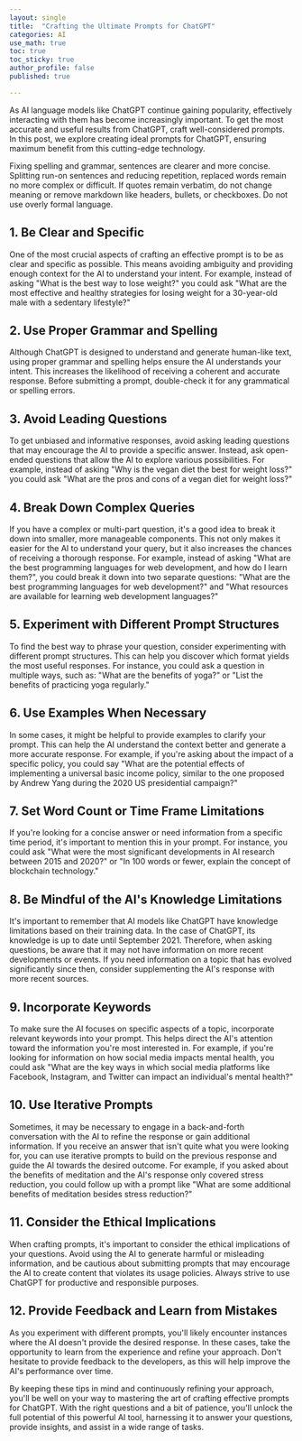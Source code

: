 ```yaml
---
layout: single
title:  "Crafting the Ultimate Prompts for ChatGPT"
categories: AI
use_math: true
toc: true
toc_sticky: true
author_profile: false
published: true

---
```


As AI language models like ChatGPT continue gaining popularity, effectively interacting with them has become increasingly important. To get the most accurate and useful results from ChatGPT, craft well-considered prompts.
In this post, we explore creating ideal prompts for ChatGPT, ensuring maximum benefit from this cutting-edge technology.

Fixing spelling and grammar, sentences are clearer and more concise.  Splitting run-on sentences and reducing repetition, replaced words remain no more complex or difficult.  If quotes remain verbatim, do not change meaning or remove markdown like headers, bullets, or checkboxes.  Do not use overly formal language.

## 1. **Be Clear and Specific**

One of the most crucial aspects of crafting an effective prompt is to be as clear and specific as possible. This means avoiding ambiguity and providing enough context for the AI to understand your intent. For example, instead of asking "What is the best way to lose weight?" you could ask "What are the most effective and healthy strategies for losing weight for a 30-year-old male with a sedentary lifestyle?"

## 2. **Use Proper Grammar and Spelling**

Although ChatGPT is designed to understand and generate human-like text, using proper grammar and spelling helps ensure the AI understands your intent. This increases the likelihood of receiving a coherent and accurate response. Before submitting a prompt, double-check it for any grammatical or spelling errors.

## 3. **Avoid Leading Questions**

To get unbiased and informative responses, avoid asking leading questions that may encourage the AI to provide a specific answer. Instead, ask open-ended questions that allow the AI to explore various possibilities. For example, instead of asking "Why is the vegan diet the best for weight loss?" you could ask "What are the pros and cons of a vegan diet for weight loss?"

## 4. **Break Down Complex Queries**

If you have a complex or multi-part question, it's a good idea to break it down into smaller, more manageable components. This not only makes it easier for the AI to understand your query, but it also increases the chances of receiving a thorough response. For example, instead of asking "What are the best programming languages for web development, and how do I learn them?", you could break it down into two separate questions: "What are the best programming languages for web development?" and "What resources are available for learning web development languages?"

## 5. **Experiment with Different Prompt Structures**

To find the best way to phrase your question, consider experimenting with different prompt structures. This can help you discover which format yields the most useful responses. For instance, you could ask a question in multiple ways, such as: "What are the benefits of yoga?" or "List the benefits of practicing yoga regularly."

## 6. **Use Examples When Necessary**

In some cases, it might be helpful to provide examples to clarify your prompt. This can help the AI understand the context better and generate a more accurate response. For example, if you're asking about the impact of a specific policy, you could say "What are the potential effects of implementing a universal basic income policy, similar to the one proposed by Andrew Yang during the 2020 US presidential campaign?"

## 7. **Set Word Count or Time Frame Limitations**

If you're looking for a concise answer or need information from a specific time period, it's important to mention this in your prompt. For instance, you could ask "What were the most significant developments in AI research between 2015 and 2020?" or "In 100 words or fewer, explain the concept of blockchain technology."

## 8. Be Mindful of the AI's Knowledge Limitations

It's important to remember that AI models like ChatGPT have knowledge limitations based on their training data. In the case of ChatGPT, its knowledge is up to date until September 2021. Therefore, when asking questions, be aware that it may not have information on more recent developments or events. If you need information on a topic that has evolved significantly since then, consider supplementing the AI's response with more recent sources.

## 9. Incorporate Keywords

To make sure the AI focuses on specific aspects of a topic, incorporate relevant keywords into your prompt. This helps direct the AI's attention toward the information you're most interested in. For example, if you're looking for information on how social media impacts mental health, you could ask "What are the key ways in which social media platforms like Facebook, Instagram, and Twitter can impact an individual's mental health?"

## 10. Use Iterative Prompts

Sometimes, it may be necessary to engage in a back-and-forth conversation with the AI to refine the response or gain additional information. If you receive an answer that isn't quite what you were looking for, you can use iterative prompts to build on the previous response and guide the AI towards the desired outcome. For example, if you asked about the benefits of meditation and the AI's response only covered stress reduction, you could follow up with a prompt like "What are some additional benefits of meditation besides stress reduction?"

## 11. Consider the Ethical Implications

When crafting prompts, it's important to consider the ethical implications of your questions. Avoid using the AI to generate harmful or misleading information, and be cautious about submitting prompts that may encourage the AI to create content that violates its usage policies. Always strive to use ChatGPT for productive and responsible purposes.

## 12. Provide Feedback and Learn from Mistakes

As you experiment with different prompts, you'll likely encounter instances where the AI doesn't provide the desired response. In these cases, take the opportunity to learn from the experience and refine your approach. Don't hesitate to provide feedback to the developers, as this will help improve the AI's performance over time.

By keeping these tips in mind and continuously refining your approach, you'll be well on your way to mastering the art of crafting effective prompts for ChatGPT. With the right questions and a bit of patience, you'll unlock the full potential of this powerful AI tool, harnessing it to answer your questions, provide insights, and assist in a wide range of tasks.